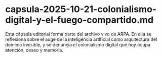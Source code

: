 # capsula-2025-10-21-colonialismo-digital-y-el-fuego-compartido.md
Esta cápsula editorial forma parte del archivo vivo de ARPA. En ella se reflexiona sobre el auge de la inteligencia artificial como arquitectura del dominio invisible, y se denuncia el colonialismo digital que hoy ocupa atención, deseo y memoria. 
